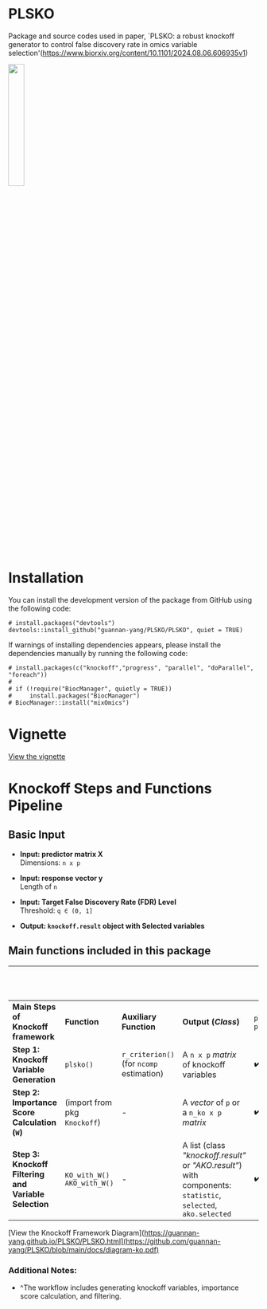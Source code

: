 
# PLSKO
Package and source codes used in paper, `PLSKO: a robust knockoff generator to control false discovery rate in omics variable selection'(https://www.biorxiv.org/content/10.1101/2024.08.06.606935v1)

<img src="https://github.com/guannan-yang/PLSKO/blob/main/docs/plsko.png" width=25% height=25%>

# Installation
You can install the development version of the package from GitHub using the following code:
```{r installation}
# install.packages("devtools")
devtools::install_github("guannan-yang/PLSKO/PLSKO", quiet = TRUE)
```
If warnings of installing dependencies appears, please install the dependencies manually by running the following code:
```{r install dependencies}
# install.packages(c("knockoff","progress", "parallel", "doParallel", "foreach"))
#
# if (!require("BiocManager", quietly = TRUE))
#     install.packages("BiocManager")
# BiocManager::install("mixOmics")
```

# Vignette 
[View the vignette](https://guannan-yang.github.io/PLSKO/PLSKO.html)

# Knockoff Steps and Functions Pipeline

## Basic Input
- **Input: predictor matrix X**  
  Dimensions: `n x p`
  
- **Input: response vector y**  
  Length of `n`
  
- **Input: Target False Discovery Rate (FDR) Level**  
  Threshold: `q ∈ (0, 1]`

- **Output: `knockoff.result` object with Selected variables**


## Main functions included in this package

|                                                |                                  |                                              |                                                                                                     | **Pipeline Functions Provided^**  |                                    |
|------------------------------------------------|----------------------------------|----------------------------------------------|-----------------------------------------------------------------------------------------------------|------------------------------|------------------------------------|
| **Main Steps of Knockoff framework**           | **Function**                     | **Auxiliary Function**                       | **Output (_Class_)**                                                                                | `plsko_filter()`, `plsAKO()` | `ko_filter()`, `AKO_with_KO()`     |
| **Step 1: Knockoff Variable Generation**       | `plsko()`                        | `r_criterion()` <br>(for `ncomp` estimation) | A `n x p` _matrix_ of knockoff variables                                                            | :heavy_check_mark:           | (Bring your own <br>knockoff vars) |
| **Step 2: Importance Score Calculation (`W`)** | (import from pkg `Knockoff`)     | -                                            | A _vector_ of `p` or a `n_ko x p` _matrix_                                                        | :heavy_check_mark:           | :heavy_check_mark:                 |
| **Step 3: Knockoff Filtering and Variable Selection**                 | `KO_with_W()` <br>`AKO_with_W()` | -                                             | A list (class _"knockoff.result"_ or _"AKO.result"_) with components: <br> `statistic`, `selected`, `ako.selected` | :heavy_check_mark:           | :heavy_check_mark:                 |

[View the Knockoff Framework Diagram](https://guannan-yang.github.io/PLSKO/PLSKO.html](https://github.com/guannan-yang/PLSKO/blob/main/docs/diagram-ko.pdf)

### Additional Notes:
- ^The workflow includes generating knockoff variables, importance score calculation, and filtering.


